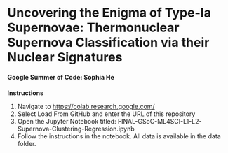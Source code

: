 # Uncovering the Enigma of Type-Ia Supernovae: Thermonuclear Supernova Classification via their Nuclear Signatures
#### Google Summer of Code: Sophia He
#### 


**Instructions**
1. Navigate to https://colab.research.google.com/
2. Select Load From GitHub and enter the URL of this repository
3. Open the Jupyter Notebook titled: FINAL-GSoC-ML4SCI-L1-L2-Supernova-Clustering-Regression.ipynb
4. Follow the instructions in the notebook. All data is available in the data folder.

